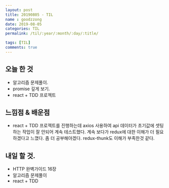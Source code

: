 ```yaml
---
layout: post
title: 20190805 - TIL
name : goodzzong
date: 2019-08-05
categories: TIL
permalink: /til/:year/:month/:day/:title/

tags: [TIL]
comments: true
---
```


## 오늘 한 것

- 알고리즘 문제풀이.
- promise 깊게 보기.
- react + TDD 프로젝트

## 느낌점 & 배운점
- react + TDD 프로젝트를 진행하는데 axios 사용하여 api 데이터가 초기값에 셋팅하는 작업이 
  잘 안되어 계속 테스트했다.
  계속 보다가 redux에 대한 이해가 더 필요하겠다고 느꼈다. 좀 더 공부해야겠다. redux-thunk도
	이해가 부족한것 같다.
  
## 내일 할 것.

- HTTP 완벽가이드 16장 
- 알고리즘 문제풀이
- react + TDD

